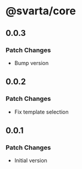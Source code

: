 # @svarta/core

## 0.0.3

### Patch Changes

- Bump version

## 0.0.2

### Patch Changes

- Fix template selection

## 0.0.1

### Patch Changes

- Initial version
